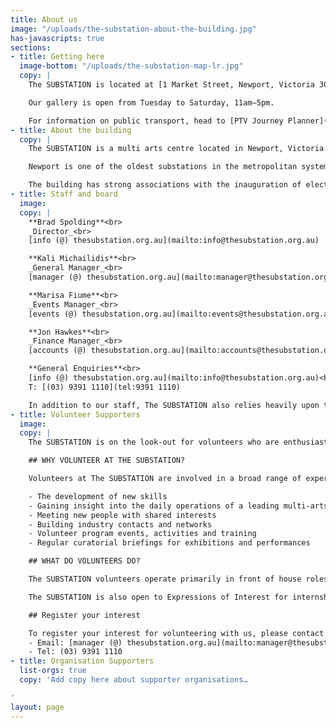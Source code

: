 ```yaml
---
title: About us
image: "/uploads/the-substation-about-the-building.jpg"
has-javascripts: true
sections:
- title: Getting here
  image-bottom: "/uploads/the-substation-map-lr.jpg"
  copy: |
    The SUBSTATION is located at [1 Market Street, Newport, Victoria 3015](https://goo.gl/maps/3RTKiR89iD72).

    Our gallery is open from Tuesday to Saturday, 11am–5pm.

    For information on public transport, head to [PTV Journey Planner](http://ptv.vic.gov.au/journey#jpsearch%5Baction%5D=showPlanner).
- title: About the building
  copy: |
    The SUBSTATION is a multi arts centre located in Newport, Victoria. One of Melbourne’s newest arts venues, the building houses the biggest visual arts gallery in the Western Suburbs of Melbourne, a dance studio and a large-scale multi-purpose performance space. The SUBSTATION is a one of a kind arts venue in Victoria in that its architecture and spaces invite artists to work across art form and scale. The SUBSTATION aims to engage with artists to introduce new audiences to new artists and artistic work. We invite artists to utilise our unique spaces in the development and staging of work that responds to ideas that are relevant to our place in Melbourne, Australia and the world.

    Newport is one of the oldest substations in the metropolitan systems, and also one of the largest, comparable to the North Fitzroy substation and slightly smaller than the Newmarket substation. It displays an exceptionally high level of integrity not seen in any other extant examples of this substation design, and although much of the original equipment has been removed or vandalised, the building is highly demonstrative of early twentieth century power generating practices. The building has strong visual and functional associations with the nearby Newport railway workshops, established in 1882.

    The building has strong associations with the inauguration of electric services, due to its construction during the first phase of the scheme. It is also important for its associations with the engineering firm Merz and MacLellan, who designed the electrification scheme as well as the early substations in association with the VR Way and Works Branch. Its construction by the Victorian Railways sets the building apart from contemporary Railways structures built under contract.
- title: Staff and board
  image: 
  copy: |
    **Brad Spolding**<br>
    _Director_<br>
    [info (@) thesubstation.org.au](mailto:info@thesubstation.org.au)

    **Kali Michailidis**<br>
    _General Manager_<br>
    [manager (@) thesubstation.org.au](mailto:manager@thesubstation.org.au)

    **Marisa Fiume**<br>
    _Events Manager_<br>
    [events (@) thesubstation.org.au](mailto:events@thesubstation.org.au)

    **Jon Hawkes**<br>
    _Finance Manager_<br>
    [accounts (@) thesubstation.org.au](mailto:accounts@thesubstation.org.au)

    **General Enquiries**<br>
    [info (@) thesubstation.org.au](mailto:info@thesubstation.org.au)<br>
    T: [(03) 9391 1110](tel:9391 1110)

    In addition to our staff, The SUBSTATION also relies heavily upon the tireless efforts of our volunteers.
- title: Volunteer Supporters
  image: 
  copy: |
    The SUBSTATION is on the look-out for volunteers who are enthusiastic and dedicated to the promotion of visual and performing arts in its myriad forms. The SUBSTATION volunteers play an active role in delivering excellent customer experiences and ensuring The SUBSTATION remains a valued cultural destination. Whether you want to gain experience in the industry, learn more about visual and performing arts, pass on your skills and knowledge to others or just want to socialise with people with similar interests – we want to hear from you!

    ## WHY VOLUNTEER AT THE SUBSTATION?

    Volunteers at The SUBSTATION are involved in a broad range of experiences. The benefits of volunteering include:

    - The development of new skills
    - Gaining insight into the daily operations of a leading multi-arts organisation
    - Meeting new people with shared interests
    - Building industry contacts and networks
    - Volunteer program events, activities and training
    - Regular curatorial briefings for exhibitions and performances

    ## WHAT DO VOLUNTEERS DO?

    The SUBSTATION volunteers operate primarily in front of house roles, invigilating exhibitions, ushering for performances and assisting with private and corporate events.

    The SUBSTATION is also open to Expressions of Interest for internships from tertiary or post-graduate students in areas of marketing, production and    general administration (subject to availability).

    ## Register your interest

    To register your interest for volunteering with us, please contact Kali Michailidis, General Manager:
    - Email: [manager (@) thesubstation.org.au](mailto:manager@thesubstation.org.au)
    - Tel: (03) 9391 1110
- title: Organisation Supporters
  list-orgs: true
  copy: 'Add copy here about supporter organisations…

'
layout: page
---
```


